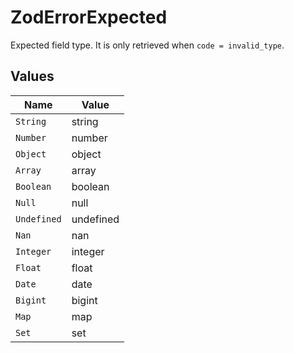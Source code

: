 # ZodErrorExpected

Expected field type. It is only retrieved when `code = invalid_type`.


## Values

| Name        | Value       |
| ----------- | ----------- |
| `String`    | string      |
| `Number`    | number      |
| `Object`    | object      |
| `Array`     | array       |
| `Boolean`   | boolean     |
| `Null`      | null        |
| `Undefined` | undefined   |
| `Nan`       | nan         |
| `Integer`   | integer     |
| `Float`     | float       |
| `Date`      | date        |
| `Bigint`    | bigint      |
| `Map`       | map         |
| `Set`       | set         |